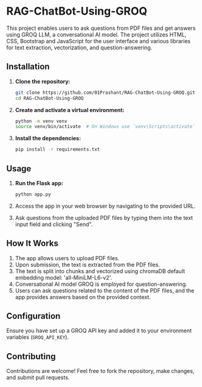 # RAG-ChatBot-Using-GROQ

This project enables users to ask questions from PDF files and get answers using GROQ LLM, a conversational AI model. The project utilizes HTML, CSS, Bootstrap and JavaScript for the user interface and various libraries for text extraction, vectorization, and question-answering.

## Installation

1. **Clone the repository:**

   ```sh
   git clone https://github.com/01Prashant/RAG-ChatBot-Using-GROQ.git
   cd RAG-ChatBot-Using-GROQ

2. **Create and activate a virtual environment:**

   ```sh
   python -m venv venv
   source venv/bin/activate  # On Windows use `venv\Scripts\activate`
3. **Install the dependencies:**

   ```sh
   pip install -r requirements.txt

## Usage

1. **Run the Flask app:**

   ```sh
   python app.py

2. Access the app in your web browser by navigating to the provided URL.
3. Ask questions from the uploaded PDF files by typing them into the text input field and clicking "Send".

## How It Works

1. The app allows users to upload PDF files.
2. Upon submission, the text is extracted from the PDF files.
3. The text is split into chunks and vectorized using chromaDB default embedding model: 'all-MiniLM-L6-v2'.
4. Conversational AI model GROQ is employed for question-answering.
5. Users can ask questions related to the content of the PDF files, and the app provides answers based on the provided context.

## Configuration

Ensure you have set up a GROQ API key and added it to your environment variables (`GROQ_API_KEY`).

## Contributing

Contributions are welcome! Feel free to fork the repository, make changes, and submit pull requests.
